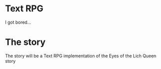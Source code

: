 # Text RPG
I got bored...

# The story

The story will be a Text RPG implementation of the Eyes of the Lich Queen story